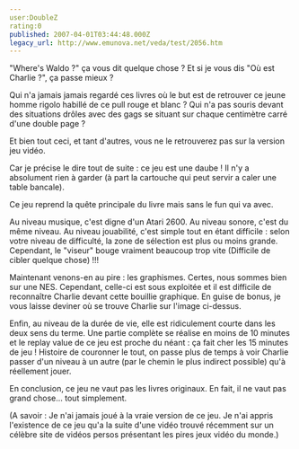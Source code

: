 ```yaml
---
user:DoubleZ
rating:0
published: 2007-04-01T03:44:48.000Z
legacy_url: http://www.emunova.net/veda/test/2056.htm
---
```

"Where's Waldo ?" ça vous dit quelque chose ? Et si je vous dis "Où est Charlie ?", ça passe mieux ?  

  

Qui n'a jamais jamais regardé ces livres où le but est de retrouver ce jeune homme rigolo habillé de ce pull rouge et blanc ? Qui n'a pas souris devant des situations drôles avec des gags se situant sur chaque centimètre carré d'une double page ?  

Et bien tout ceci, et tant d'autres, vous ne le retrouverez pas sur la version jeu vidéo.  

  

Car je précise le dire tout de suite : ce jeu est une daube ! Il n'y a absolument rien à garder (à part la cartouche qui peut servir a caler une table bancale).  

Ce jeu reprend la quête principale du livre mais sans le fun qui va avec.  

  

Au niveau musique, c'est digne d'un Atari 2600\. Au niveau sonore, c'est du même niveau. Au niveau jouabilité, c'est simple tout en étant difficile : selon votre niveau de difficulté, la zone de sélection est plus ou moins grande. Cependant, le "viseur" bouge vraiment beaucoup trop vite (Difficile de cibler quelque chose) !!!  

  

Maintenant venons-en au pire : les graphismes. Certes, nous sommes bien sur une NES. Cependant, celle-ci est sous exploitée et il est difficile de reconnaître Charlie devant cette bouillie graphique. En guise de bonus, je vous laisse deviner où se trouve Charlie sur l'image ci-dessus.  

  

Enfin, au niveau de la durée de vie, elle est ridiculement courte dans les deux sens du terme. Une partie complète se réalise en moins de 10 minutes et le replay value de ce jeu est proche du néant : ça fait cher les 15 minutes de jeu ! Histoire de couronner le tout, on passe plus de temps à voir Charlie passer d'un niveau à un autre (par le chemin le plus indirect possible) qu'à réellement jouer.  

  

En conclusion, ce jeu ne vaut pas les livres originaux. En fait, il ne vaut pas grand chose... tout simplement.  

  

(A savoir : Je n'ai jamais joué à la vraie version de ce jeu. Je n'ai appris l'existence de ce jeu qu'a la suite d'une vidéo trouvé récemment sur un célèbre site de vidéos persos présentant les pires jeux vidéo du monde.)